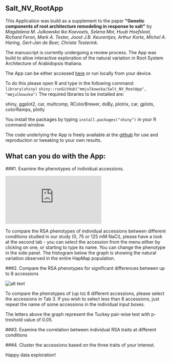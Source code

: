 ## Salt_NV_RootApp

This Application was build as a supplement to the paper __"Genetic components of root architecture remodeling in response to salt"__
by _Magdalena M. Julkowska Iko Koevoets, Selena Mol, Huub Hoefsloot, Richard Feron, Mark A. Tester, Joost J.B. Keurentjes, Arthur Korte, Michel A. Haring, Gert-Jan de Boer, Christa Testerink._

The manuscript is currently undergoing a review process. The App was build to allow interactive exploration of the natural variation in Root System Architecture of Arabidopsis thaliana.

The App can be either accessed [here](http://genseq-h0.science.uva.nl/shiny/Salt_NV_Root/) or run locally from your device.

To do this please open R and type in the following command:
`library(shiny)`
`shiny::runGitHub("mmjulkowska/Salt_NV_RootApp", "mmjulkowska")`
The required libraries to be installed are:

shiny, ggplot2, car, multcomp, RColorBrewer, doBy, plotrix, car, gplots, colorRamps, plotly

You install the packages by typing 
`install.packages("shiny")`
in your R command window.

The code underlying the App is freely available at the [github](https://github.com/mmjulkowska/Salt_NV_RootApp) for use and reproduction or tweaking to your own results.

## What can you do with the App:

###1. Examine the phenotypes of individual accessions. 

![alt text](https://github.com/mmjulkowska/Salt_NV_RootApp/RSA_Tab2.pdf)

To compare the RSA phenotypes of individual accessions between different conditions studied in our study (0, 75 or 125 mM NaCl), please have a look at the second tab - you can select the accession from the menu either by clicking on one, or starting to type its name.
You can change the phenotype in the side panel. The histogram below the graph is showing the natural variation observed in the entire HapMap population.

###2. Compare the RSA phenotypes for significant differences between up to 8 accessions

![alt text](https://github.com/mmjulkowska/Salt_NV_RootApp//raw/master/src/common/images/RSA_Tab3.pdf, "RSA_Tab3.pdf")

To compare the phenotypes of (up to) 8 different accessions, please select the accessions in Tab 3. If you wish to select less than 8 accessions, just repeat the name of some accessions in the individual input boxes.

The letters above the graph represent the Tuckey pair-wise test with p-treshold value of 0.05.

###3. Examine the correlation between individual RSA traits at different conditions

###4. Cluster the accessions based on the three traits of your interest. 


Happy data exploration!
